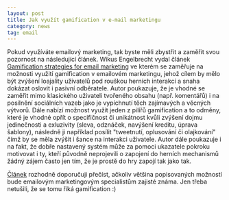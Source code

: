 ```yaml
---
layout: post
title: Jak využít gamification v e-mail marketingu
category: news
tag: email
---
```


<p>Pokud využíváte emailový marketing, tak byste měli zbystřit a zaměřit svou pozornost na následující článek. Wikus Engelbrecht vydal článek <a href="http://memeburn.com/2011/10/gamification-strategies-for-email-marketing/">Gamification strategies for email marketing</a> ve kterém se zaměřuje na možnosti využití gamification v emailovém marketingu, jehož cílem by mělo být zvýšení loajality uživatelů pod rouškou herních interakcí a snaha dokázat oslovit i pasivní odběratele. Autor poukazuje, že je vhodné se zaměřit mimo klasického uživateli tvořeného obsahu (např. komentářů) i na posilnění sociálních vazeb jako je vypíchnutí těch zajímavých a věcných výtvorů. Dále nabízí možnost využít jeden z pilířů gamification a to odměny, které je vhodné opřít o specifičnost či unikátnost kvůli zvýšení dojmu jedinečnosti a exluzivity (sleva, odznáček, navýšení kreditu, úprava šablony), následně ji například posílit "tweetnutí, oplusování či olajkování" čímž by se měla zvýšit i šance na interakci uživatele.  Autor dále poukazuje i na fakt, že dobře nastavený systém může za pomoci ukazatele pokroku motivovat i ty, kteří původně neprojevili o zapojení do herních mechanismů žádný zájem často jen tím, že je prostě do hry zapojí tak jako tak.</p>
<p><a href="http://memeburn.com/2011/10/gamification-strategies-for-email-marketing/">Článek</a> rozhodně doporučuji přečíst, ačkoliv většina popisovaných možností bude emailovým marketingovým specialistům zajisté známa. Jen třeba netušili, že se tomu říká gamification :)</p>
